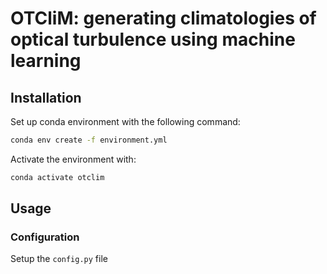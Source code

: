 # OTCliM: generating climatologies of optical turbulence using machine learning

## Installation

Set up conda environment with the following command:

```bash
conda env create -f environment.yml
```

Activate the environment with:

```bash
conda activate otclim
```

## Usage

### Configuration

Setup the `config.py` file